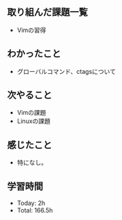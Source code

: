 ## 取り組んだ課題一覧
- Vimの習得
## わかったこと
- グローバルコマンド、ctagsについて
## 次やること
- Vimの課題
- Linuxの課題
## 感じたこと
- 特になし。
## 学習時間
- Today: 2h
- Total: 166.5h

<!--```toggl
LIST
FROM 2024-04-12 TO 2024-04-12
INCLUDE PROJECTS "HappinessChain", "Self-Study"
```-->
<!--```toggl
SUMMARY
FROM 2024-01-01 TO 2024-04-12
INCLUDE PROJECTS "HappinessChain", "Self-Study"
```-->

